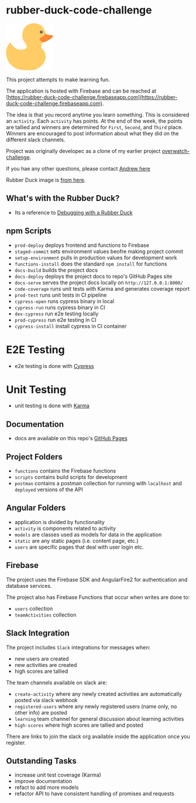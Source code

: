 # rubber-duck-code-challenge

![rubber duck](https://github.com/andrewevans0102/rubber-duck-code-challenge/blob/master/src/assets/rubber_duck.png)

This project attempts to make learning fun. 

The application is hosted with Firebase and can be reached at [https://rubber-duck-code-challenge.firebaseapp.com](https://rubber-duck-code-challenge.firebaseapp.com).

The idea is that you record anytime you learn something.  This is considered an `activity`.  Each `activity` has points.  At the end of the week, the points are tallied and winners are determined for `First`, `Second`, and `Third` place.  Winners are encouraged to post information about what they did on the different slack channels.

Project was originally developec as a clone of my earlier project [overwatch-challenge](https://github.com/andrewevans0102/overwatch-challenge).

If you hae any other questions, please contact [Andrew here](https://www.andrewevans.dev/contact)

Rubber Duck image is [from here](https://www.iconfinder.com/icons/416395/bath_bathroom_clean_duck_kids_rubber_water_icon).

##  What's with the Rubber Duck?
- Its a reference to [Debugging with a Rubber Duck](https://en.wikipedia.org/wiki/Rubber_duck_debugging)

## npm Scripts
- `prod-deploy` deploys frontend and functions to Firebase
- `staged-commit` sets environment values beofre making project commit
- `setup-environment` pulls in production values for development work
- `functions-install` does the standard `npm install` for functions
- `docs-build` builds the project docs
- `docs-deploy` deploys the project docs to repo's GitHub Pages site
- `docs-serve` serves the project docs locally on `http://127.0.0.1:8000/`
- `code-coverage` runs unit tests with Karma and generates coverage report
- `prod-test` runs unit tests in CI pipeline
- `cypress-open` runs cypress binary in local
- `cypress-run` runs cypress binary in CI 
- `dev-cypress` run e2e testing locally
- `prod-cypress` run e2e testing in CI
- `cypress-install` install cypress in CI container

# E2E Testing
- e2e testing is done with [Cypress](https://www.cypress.io/)

# Unit Testing
- unit testing is done with [Karma](https://karma-runner.github.io/latest/index.html)

## Documentation
- docs are available on this repo's [GitHub Pages](https://andrewevans0102.github.io/rubber-duck-code-challenge/)

## Project Folders
- `functions` contains the Firebase functions
- `scripts` contains build scripts for development
- `postman` contains a postman collection for running with `localhost` and `deployed` versions of the API

## Angular Folders
- application is divided by functionality
- `activity` is components related to activity
- `models` are classes used as models for data in the application
- `static` are any static pages (i.e. content page, etc.)
- `users` are specific pages that deal with user login etc.

## Firebase
The project uses the Firebase SDK and AngularFire2 for authentication and database services.

The project also has Firebase Functions that occur when writes are done to:
- `users` collection
- `teamActivities` collection

## Slack Integration
The project includes `Slack` integrations for messages when:
- new users are created
- new activities are created
- high scores are tallied

The team channels available on slack are:
- `create-activity` where any newly created activities are automatically posted via slack webhook
- `registered-users` where any newly registered users (name only, no other info) are posted
- `learning` team channel for general discussion about learning activities
- `high-scores` where high scores are tallied and posted

There are links to join the slack org available inside the application once you register.

## Outstanding Tasks
- increase unit test coverage (Karma)
- improve documentation
- refact to add more models
- refactor API to have consistent handling of promises and requests
